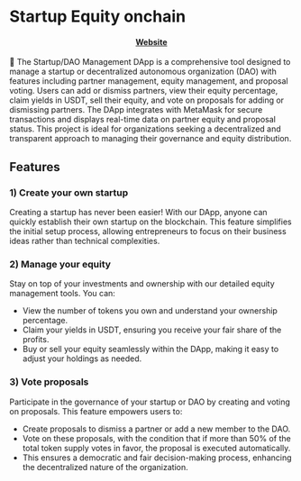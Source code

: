 # Startup Equity onchain

<h4 align="center">
  <a href="https://scaffoldeth.io">Website</a>
</h4>

🧪 The Startup/DAO Management DApp is a comprehensive tool designed to manage a startup or decentralized autonomous organization (DAO) with features including partner management, equity management, and proposal voting. Users can add or dismiss partners, view their equity percentage, claim yields in USDT, sell their equity, and vote on proposals for adding or dismissing partners. The DApp integrates with MetaMask for secure transactions and displays real-time data on partner equity and proposal status. This project is ideal for organizations seeking a decentralized and transparent approach to managing their governance and equity distribution.

## Features

### 1) Create your own startup
Creating a startup has never been easier! With our DApp, anyone can quickly establish their own startup on the blockchain. This feature simplifies the initial setup process, allowing entrepreneurs to focus on their business ideas rather than technical complexities.

### 2) Manage your equity
Stay on top of your investments and ownership with our detailed equity management tools. You can:

- View the number of tokens you own and understand your ownership percentage.
- Claim your yields in USDT, ensuring you receive your fair share of the profits.
- Buy or sell your equity seamlessly within the DApp, making it easy to adjust your holdings as needed.

### 3) Vote proposals
Participate in the governance of your startup or DAO by creating and voting on proposals. This feature empowers users to:

- Create proposals to dismiss a partner or add a new member to the DAO.
- Vote on these proposals, with the condition that if more than 50% of the total token supply votes in favor, the proposal is executed automatically.
- This ensures a democratic and fair decision-making process, enhancing the decentralized nature of the organization.


